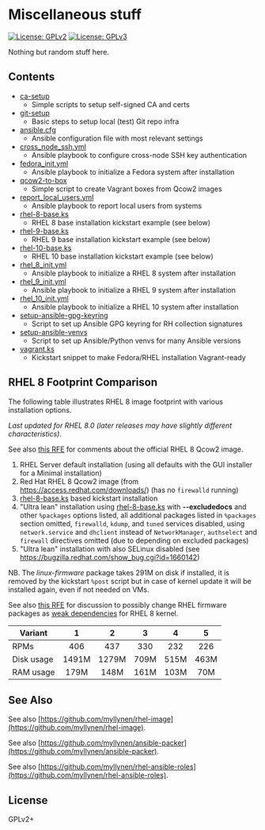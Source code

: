 # Miscellaneous stuff

[![License: GPLv2](https://img.shields.io/badge/license-GPLv2-brightgreen.svg)](https://www.gnu.org/licenses/old-licenses/gpl-2.0.en.html)
[![License: GPLv3](https://img.shields.io/badge/license-GPLv3-brightgreen.svg)](https://www.gnu.org/licenses/gpl-3.0)

Nothing but random stuff here.

## Contents

* [ca-setup](ca-setup)
  * Simple scripts to setup self-signed CA and certs
* [git-setup](git-setup)
  * Basic steps to setup local (test) Git repo infra
* [ansible.cfg](ansible.cfg)
  * Ansible configuration file with most relevant settings
* [cross_node_ssh.yml](cross_node_ssh.yml)
  * Ansible playbook to configure cross-node SSH key authentication
* [fedora_init.yml](fedora_init.yml)
  * Ansible playbook to initialize a Fedora system after installation
* [qcow2-to-box](qcow2-to-box)
  * Simple script to create Vagrant boxes from Qcow2 images
* [report_local_users.yml](report_local_users.yml)
  * Ansible playbook to report local users from systems
* [rhel-8-base.ks](rhel-8-base.ks)
  * RHEL 8 base installation kickstart example (see below)
* [rhel-9-base.ks](rhel-8-base.ks)
  * RHEL 9 base installation kickstart example (see below)
* [rhel-10-base.ks](rhel-10-base.ks)
  * RHEL 10 base installation kickstart example (see below)
* [rhel_8_init.yml](rhel_8_init.yml)
  * Ansible playbook to initialize a RHEL 8 system after installation
* [rhel_9_init.yml](rhel_9_init.yml)
  * Ansible playbook to initialize a RHEL 9 system after installation
* [rhel_10_init.yml](rhel_10_init.yml)
  * Ansible playbook to initialize a RHEL 10 system after installation
* [setup-ansible-gpg-keyring](setup-ansible-gpg-keyring)
  * Script to set up Ansible GPG keyring for RH collection signatures
* [setup-ansible-venvs](setup-ansible-venvs)
  * Script to set up Ansible/Python venvs for many Ansible versions
* [vagrant.ks](vagrant.ks)
  * Kickstart snippet to make Fedora/RHEL installation Vagrant-ready

## RHEL 8 Footprint Comparison

The following table illustrates RHEL 8 image footprint with various
installation options.

_Last updated for RHEL 8.0 (later releases may have slightly different
characteristics)_.

See also [this RFE](https://bugzilla.redhat.com/show_bug.cgi?id=1660122)
for comments about the official RHEL 8 Qcow2 image.

1. RHEL Server default installation (using all defaults with the GUI
   installer for a Minimal installation)
2. Red Hat RHEL 8 Qcow2 image (from https://access.redhat.com/downloads/)
   (has no `firewalld` running)
3. [rhel-8-base.ks](rhel-8-base.ks) based kickstart installation
4. "Ultra lean" installation using [rhel-8-base.ks](rhel-8-base.ks)
   with __--excludedocs__ and other `%packages` options listed,
   all additional packages listed in `%packages` section omitted,
   `firewalld`, `kdump`, and `tuned` services disabled, using
   `network.service` and `dhclient` instead of `NetworkManager`,
   `authselect` and `firewall` directives omitted
   (due to depending on excluded packages)
5. "Ultra lean" installation with also SELinux disabled
   (see https://bugzilla.redhat.com/show_bug.cgi?id=1660142)

NB. The _linux-firmware_ package takes 291M on disk if installed, it
is removed by the kickstart `%post` script but in case of kernel update
it will be installed again, even if not needed on VMs.

See also [this RFE](https://bugzilla.redhat.com/show_bug.cgi?id=1657204)
for discussion to possibly change RHEL firmware packages as
[weak dependencies](https://fedoraproject.org/wiki/Packaging:WeakDependencies)
for RHEL 8 kernel.

| Variant    |    1   |    2   |    3   |    4   |    5   |
|------------|:------:|:------:|:------:|:------:|:------:|
| RPMs       |   406  |   437  |   330  |   232  |   226  |
| Disk usage | 1491M  | 1279M  |  709M  |  515M  |  463M  |
| RAM usage  |  179M  |  148M  |  161M  |  103M  |   70M  |

## See Also

See also
[https://github.com/myllynen/rhel-image](https://github.com/myllynen/rhel-image).

See also
[https://github.com/myllynen/ansible-packer](https://github.com/myllynen/ansible-packer).

See also
[https://github.com/myllynen/rhel-ansible-roles](https://github.com/myllynen/rhel-ansible-roles).

## License

GPLv2+
